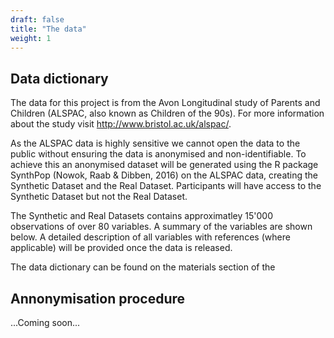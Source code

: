```yaml
---
draft: false
title: "The data"
weight: 1
---
```



## Data dictionary

The data for this project is from the Avon Longitudinal study of Parents and Children (ALSPAC, also known as Children of the 90s). For more information about the study visit http://www.bristol.ac.uk/alspac/. 

As the ALSPAC data is highly sensitive we cannot open the data to the public without ensuring the data is anonymised and non-identifiable. To achieve this an anonymised dataset will be generated using the R package SynthPop (Nowok, Raab & Dibben, 2016) on the ALSPAC data, creating the Synthetic Dataset and the Real Dataset. Participants will have access to the Synthetic Dataset but not the Real Dataset. 

The Synthetic and Real Datasets contains approximatley 15'000 observations of over 80 variables. A summary of the variables are shown below. A detailed description of all variables with references (where applicable) will be provided once the data is released. 

The data dictionary can be found on the materials section of the 


## Annonymisation procedure

...Coming soon...

